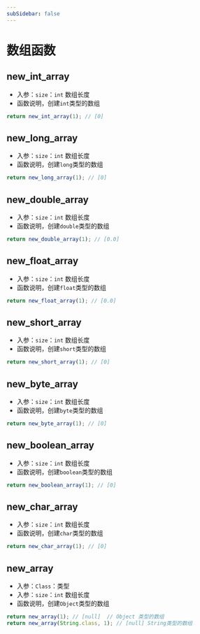 ```yaml
---
subSidebar: false
---
```

# 数组函数

## new_int_array
- 入参：`size`：`int` 数组长度
- 函数说明，创建`int`类型的数组
```js
return new_int_array(1); // [0]
```

## new_long_array
- 入参：`size`：`int` 数组长度
- 函数说明，创建`long`类型的数组
```js
return new_long_array(1); // [0]
```

## new_double_array
- 入参：`size`：`int` 数组长度
- 函数说明，创建`double`类型的数组
```js
return new_double_array(1); // [0.0]
```

## new_float_array
- 入参：`size`：`int` 数组长度
- 函数说明，创建`float`类型的数组
```js
return new_float_array(1); // [0.0]
```

## new_short_array
- 入参：`size`：`int` 数组长度
- 函数说明，创建`short`类型的数组
```js
return new_short_array(1); // [0]
```

## new_byte_array
- 入参：`size`：`int` 数组长度
- 函数说明，创建`byte`类型的数组
```js
return new_byte_array(1); // [0]
```

## new_boolean_array
- 入参：`size`：`int` 数组长度
- 函数说明，创建`boolean`类型的数组
```js
return new_boolean_array(1); // [0]
```

## new_char_array
- 入参：`size`：`int` 数组长度
- 函数说明，创建`char`类型的数组
```js
return new_char_array(1); // [0]
```

## new_array
- 入参：`Class`：类型
- 入参：`size`：`int` 数组长度
- 函数说明，创建`Object`类型的数组
```js
return new_array(1); // [null]  // Object 类型的数组
return new_array(String.class, 1); // [null] String类型的数组
```
